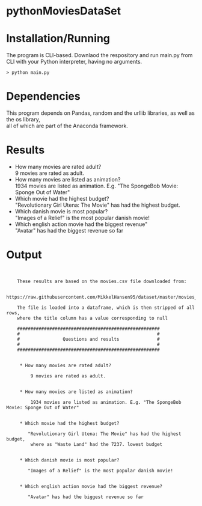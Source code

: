 # pythonMoviesDataSet

# Installation/Running
The program is CLI-based.
Downlaod the respository and run main.py from CLI with your Python interpreter, having no arguments.

```
> python main.py
```

# Dependencies
This program depends on Pandas, random and the urllib libraries, as well as the os library,  
all of which are part of the Anaconda framework.

# Results

* How many movies are rated adult?  
	 9 movies are rated as adult.
 * How many movies are listed as animation?  
	 1934 movies are listed as animation. E.g. "The SpongeBob Movie: Sponge Out of Water" 
 * Which movie had the highest budget?  
	"Revolutionary Girl Utena: The Movie" has had the highest budget.
 * Which danish movie is most popular?  
	"Images of a Relief" is the most popular danish movie!
 * Which english action movie had the biggest revenue"  
	"Avatar" has had the biggest revenue so far

# Output

```

    
	These results are based on the movies.csv file downloaded from:
    
	    https://raw.githubusercontent.com/MikkelHansen95/dataset/master/movies_metadata.csv
        
	The file is loaded into a dataframe, which is then stripped of all rows, 
	where the title column has a value corresponding to null
    
	#####################################################
	#                                                   #
	#                Questions and results              #
	#                                                   #
	#####################################################
        
    
	 * How many movies are rated adult?

		 9 movies are rated as adult.


	 * How many movies are listed as animation?

		 1934 movies are listed as animation. E.g. "The SpongeBob Movie: Sponge Out of Water" 


	 * Which movie had the highest budget?

		"Revolutionary Girl Utena: The Movie" has had the highest budget,
		 where as "Waste Land" had the 7237. lowest budget


	 * Which danish movie is most popular?

		"Images of a Relief" is the most popular danish movie!


	 * Which english action movie had the biggest revenue?

		"Avatar" has had the biggest revenue so far



```
